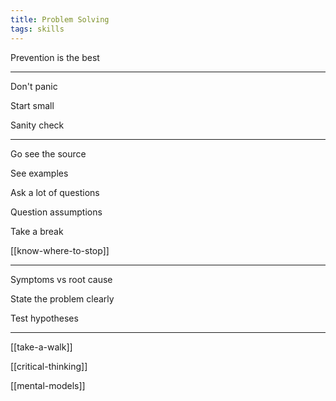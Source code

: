 ```yaml
---
title: Problem Solving
tags: skills
---
```


Prevention is the best

---

Don't panic

Start small

Sanity check

---

Go see the source

See examples 

Ask a lot of questions

Question assumptions

Take a break 

[[know-where-to-stop]]

---

Symptoms vs root cause

State the problem clearly

Test hypotheses

---

[[take-a-walk]]


[[critical-thinking]]


[[mental-models]]